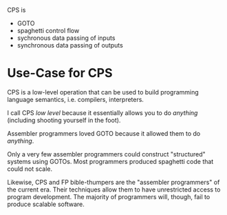 CPS is
- GOTO
- spaghetti control flow
- sychronous data passing of inputs
- synchronous data passing of outputs

# Use-Case for CPS
CPS is a low-level operation that can be used to build programming language semantics, i.e. compilers, interpreters.

I call CPS *low level* because it essentially allows you to do *anything* (including shooting yourself in the foot).

Assembler programmers loved GOTO because it allowed them to do *anything*.

Only a very few assembler programmers could construct "structured" systems using GOTOs.  Most programmers produced spaghetti code that could not scale.

Likewise, CPS and FP bible-thumpers are the "assembler programmers" of the current era.  Their techniques allow them to have unrestricted access to program development.  The majority of programmers will, though, fail to produce scalable software.
